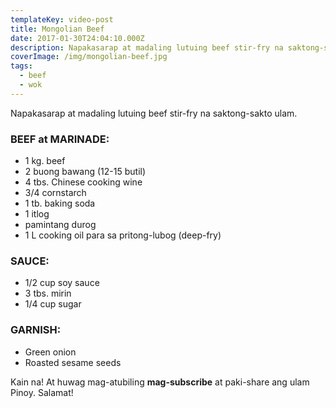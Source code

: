 ```yaml
---
templateKey: video-post
title: Mongolian Beef
date: 2017-01-30T24:04:10.000Z
description: Napakasarap at madaling lutuing beef stir-fry na saktong-sakto ulam.
coverImage: /img/mongolian-beef.jpg
tags:
  - beef
  - wok
---
```


Napakasarap at madaling lutuing beef stir-fry na saktong-sakto ulam.

### BEEF at MARINADE:
* 1 kg. beef
* 2 buong bawang (12-15 butil)
* 4 tbs. Chinese cooking wine
* 3/4 cornstarch
* 1 tb. baking soda
* 1 itlog
* pamintang durog
* 1 L cooking oil para sa pritong-lubog (deep-fry)

### SAUCE:
* 1/2 cup soy sauce
* 3 tbs. mirin
* 1/4 cup sugar

### GARNISH:
* Green onion
* Roasted sesame seeds

Kain na! At huwag mag-atubiling **mag-subscribe** at paki-share ang ulam Pinoy. Salamat!

